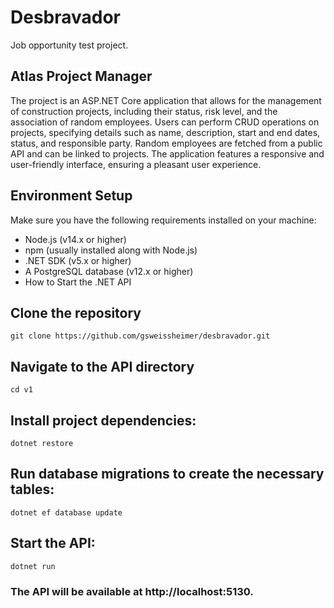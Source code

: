 # Desbravador
Job opportunity test project.

## Atlas Project Manager
The project is an ASP.NET Core application that allows for the management of construction projects, including their status, risk level, and the association of random employees. Users can perform CRUD operations on projects, specifying details such as name, description, start and end dates, status, and responsible party. Random employees are fetched from a public API and can be linked to projects. The application features a responsive and user-friendly interface, ensuring a pleasant user experience.

## Environment Setup
Make sure you have the following requirements installed on your machine:

- Node.js (v14.x or higher)
- npm (usually installed along with Node.js)
- .NET SDK (v5.x or higher)
- A PostgreSQL database (v12.x or higher)
- How to Start the .NET API

## Clone the repository
`git clone https://github.com/gsweissheimer/desbravador.git`

## Navigate to the API directory
`cd v1`

## Install project dependencies:
`dotnet restore`

## Run database migrations to create the necessary tables:
`dotnet ef database update`

## Start the API:
`dotnet run`

### The API will be available at http://localhost:5130.
